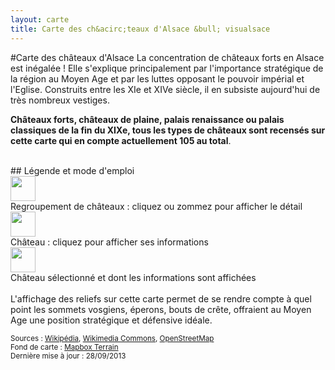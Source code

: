 ```yaml
---
layout: carte
title: Carte des ch&acirc;teaux d'Alsace &bull; visualsace
---
```

#Carte des ch&acirc;teaux d'Alsace
La concentration de châteaux forts en Alsace est inégalée ! Elle s'explique principalement par l'importance stratégique de la région au Moyen Age et par les luttes opposant le pouvoir impérial et l'Eglise. Construits entre les XIe et XIVe siècle, il en subsiste aujourd'hui de très nombreux vestiges.   

**Châteaux forts, châteaux de plaine, palais renaissance ou palais classiques de la fin du XIXe, tous les types de châteaux sont recensés sur cette carte qui en compte actuellement 105 au total**.

<br/>
## Légende et mode d'emploi
<div class="row-fluid">
	<div class="span2"><img src="../img/cluster_big.png" alt="" style="height: 40px; width: 40px;"></div>
  	<div class="span10">Regroupement de châteaux : cliquez ou zommez pour afficher le détail</div>
</div>
<div class="row-fluid">
	<div class="span2"><img src="../img/marker.png" alt="" style="height: 40px; width: 40px;"></div>
  	<div class="span10">Château : cliquez pour afficher ses informations</div>
</div>
<div class="row-fluid">
	<div class="span2"><img src="../img/marker_selected.png" alt="" style="height: 40px; width: 40px;"></div>
  	<div class="span10">Château sélectionné et dont les informations sont affichées</div>
</div>

<br/>
L'affichage des reliefs sur cette carte permet de se rendre compte à quel point les sommets vosgiens, éperons, bouts de crête, offraient au Moyen Age une position stratégique et défensive idéale. 

<p class="muted"><small>Sources : <a href="http://www.wikipedia.org/" title="Wikipédia">Wikipédia</a>, <a href="http://commons.wikimedia.org/" title="Wikimedia Commons">Wikimedia Commons</a>, <a href="http://www.openstreetmap.org/" title="OpenStreetMap">OpenStreetMap</a><br>
Fond de carte : <a href="http://www.mapbox.com" title="Mapbox">Mapbox Terrain</a>
<br/> 
Dernière mise à jour : 28/09/2013
</small></p>